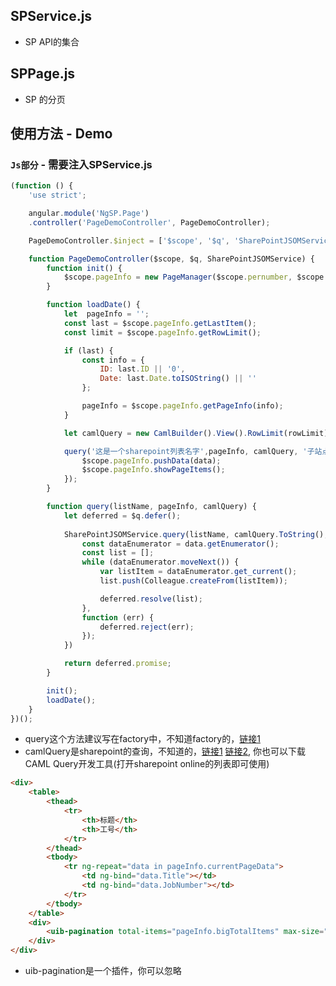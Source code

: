 ## SPService.js
- SP API的集合

## SPPage.js
- SP 的分页

## 使用方法 - Demo

### `Js部分` - 需要注入SPService.js

```js
(function () {
    'use strict';

    angular.module('NgSP.Page')
    .controller('PageDemoController', PageDemoController);

    PageDemoController.$inject = ['$scope', '$q', 'SharePointJSOMService'];

    function PageDemoController($scope, $q, SharePointJSOMService) {
        function init() {
            $scope.pageInfo = new PageManager($scope.pernumber, $scope.maxsize, loadData);
        }

        function loadDate() {
            let  pageInfo = '';
            const last = $scope.pageInfo.getLastItem();
            const limit = $scope.pageInfo.getRowLimit();

            if (last) {
                const info = {
                    ID: last.ID || '0',
                    Date: last.Date.toISOString() || ''
                };

                pageInfo = $scope.pageInfo.getPageInfo(info);
            }

            let camlQuery = new CamlBuilder().View().RowLimit(rowLimit).Query().Where().CounterField('ID').GreaterThan(0);

            query('这是一个sharepoint列表名字',pageInfo, camlQuery, '子站点url').then((data) => {
                $scope.pageInfo.pushData(data);
                $scope.pageInfo.showPageItems();
            });        
        }

        function query(listName, pageInfo, camlQuery) {
            let deferred = $q.defer();
            
            SharePointJSOMService.query(listName, camlQuery.ToString(), pageInfo, url, true).then((data) => {
                const dataEnumerator = data.getEnumerator();
                const list = [];
                while (dataEnumerator.moveNext()) {
                    var listItem = dataEnumerator.get_current();
                    list.push(Colleague.createFrom(listItem));

                    deferred.resolve(list);
                },
                function (err) {
                    deferred.reject(err);
                });
            })

            return deferred.promise;
        }

        init();
        loadDate();
    }
})();
```
* query这个方法建议写在factory中，不知道factory的，[链接1](https://juejin.im/entry/56e786027db2a20052dc7356)
* camlQuery是sharepoint的查询，不知道的，[链接1](https://www.cnblogs.com/johnsonwong/archive/2011/02/27/1966008.html) 
[链接2](https://www.cnblogs.com/carysun/archive/2011/01/12/moss-caml.html),
你也可以下载CAML Query开发工具(打开sharepoint online的列表即可使用)

```html
<div>
    <table>
        <thead>
            <tr>
                <th>标题</th>
                <th>工号</th>
            </tr>
        </thead>
        <tbody>
            <tr ng-repeat="data in pageInfo.currentPageData">
                <td ng-bind="data.Title"></td>
                <td ng-bind="data.JobNumber"></td>
            </tr>
        </tbody>
    </table>
    <div>
        <uib-pagination total-items="pageInfo.bigTotalItems" max-size="pageInfo.maxsize" ng-model="pageInfo.bigCurrentPage" previous-text="&lt;" next-text="&gt;" items-per-page="pageInfo.pernumber" boundary-link-numbers="true" rotate="false" ng-change="pageInfo.showPageItems()"></uib-pagination>
    </div>
</div>
```
* uib-pagination是一个插件，你可以忽略